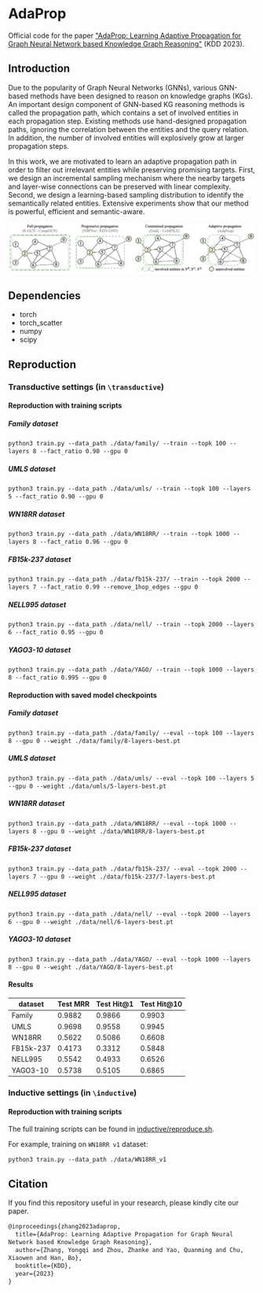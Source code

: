 # AdaProp
Official code for the paper ["AdaProp: Learning Adaptive Propagation for Graph Neural Network based Knowledge Graph Reasoning"](https://arxiv.org/pdf/2205.15319.pdf) (KDD 2023).



## Introduction

Due to the popularity of Graph Neural Networks (GNNs), various GNN-based methods have been designed to reason on knowledge graphs (KGs). An important design component of GNN-based KG reasoning methods is called the propagation path, which contains a set of involved entities in each propagation step. Existing methods use hand-designed propagation paths, ignoring the correlation between the entities and the query relation. In addition, the number of involved entities will explosively grow at larger propagation steps.

In this work, we are motivated to learn an adaptive propagation path in order to filter out irrelevant entities while preserving promising targets. First, we design an incremental sampling mechanism where the nearby targets and layer-wise connections can be preserved with linear complexity. Second, we design a learning-based sampling distribution to identify the semantically related entities. Extensive experiments show that our method is powerful, efficient and semantic-aware.

<img src="./AdaProp.png" alt="KGTuner" style="zoom: 100%;" />



## Dependencies

- torch
- torch_scatter
- numpy
- scipy



## Reproduction

### Transductive settings (in `\transductive`)

#### Reproduction with training scripts

##### Family dataset

```
python3 train.py --data_path ./data/family/ --train --topk 100 --layers 8 --fact_ratio 0.90 --gpu 0
```

##### UMLS dataset
```
python3 train.py --data_path ./data/umls/ --train --topk 100 --layers 5 --fact_ratio 0.90 --gpu 0
```

##### WN18RR dataset
```
python3 train.py --data_path ./data/WN18RR/ --train --topk 1000 --layers 8 --fact_ratio 0.96 --gpu 0
```

##### FB15k-237 dataset
```
python3 train.py --data_path ./data/fb15k-237/ --train --topk 2000 --layers 7 --fact_ratio 0.99 --remove_1hop_edges --gpu 0
```

##### NELL995 dataset
```
python3 train.py --data_path ./data/nell/ --train --topk 2000 --layers 6 --fact_ratio 0.95 --gpu 0
```

##### YAGO3-10 dataset
```
python3 train.py --data_path ./data/YAGO/ --train --topk 1000 --layers 8 --fact_ratio 0.995 --gpu 0
```


#### Reproduction with saved model checkpoints

##### Family dataset

```
python3 train.py --data_path ./data/family/ --eval --topk 100 --layers 8 --gpu 0 --weight ./data/family/8-layers-best.pt
```

##### UMLS dataset

```
python3 train.py --data_path ./data/umls/ --eval --topk 100 --layers 5 --gpu 0 --weight ./data/umls/5-layers-best.pt
```

##### WN18RR dataset

```
python3 train.py --data_path ./data/WN18RR/ --eval --topk 1000 --layers 8 --gpu 0 --weight ./data/WN18RR/8-layers-best.pt
```

##### FB15k-237 dataset

```
python3 train.py --data_path ./data/fb15k-237/ --eval --topk 2000 --layers 7 --gpu 0 --weight ./data/fb15k-237/7-layers-best.pt
```

##### NELL995 dataset

```
python3 train.py --data_path ./data/nell/ --eval --topk 2000 --layers 6 --gpu 0 --weight ./data/nell/6-layers-best.pt
```

##### YAGO3-10 dataset

```
python3 train.py --data_path ./data/YAGO/ --eval --topk 1000 --layers 8 --gpu 0 --weight ./data/YAGO/8-layers-best.pt
```

#### Results

| dataset  | Test MRR | Test Hit@1 | Test Hit@10 |
| -------- | -------- | ---------- | ----------- |
| Family   | 0.9882   | 0.9866     | 0.9903      |
| UMLS     | 0.9698   | 0.9558     | 0.9945      |
| WN18RR   | 0.5622   | 0.5086     | 0.6608      |
| FB15k-237| 0.4173   | 0.3312     | 0.5848      |
| NELL995  | 0.5542   | 0.4933     | 0.6526      |
| YAGO3-10 | 0.5738   | 0.5105     | 0.6865      |



### Inductive settings (in `\inductive`)

#### Reproduction with training scripts

The full training scripts can be found in [inductive/reproduce.sh](https://github.com/LARS-research/AdaProp/blob/main/inductive/reproduce.sh).

For example, training on `WN18RR v1` dataset:

```
python3 train.py --data_path ./data/WN18RR_v1
```



## Citation

If you find this repository useful in your research, please kindly cite our paper.

```
@inproceedings{zhang2023adaprop,
  title={AdaProp: Learning Adaptive Propagation for Graph Neural Network based Knowledge Graph Reasoning},
  author={Zhang, Yongqi and Zhou, Zhanke and Yao, Quanming and Chu, Xiaowen and Han, Bo},
  booktitle={KDD},
  year={2023}
}
```